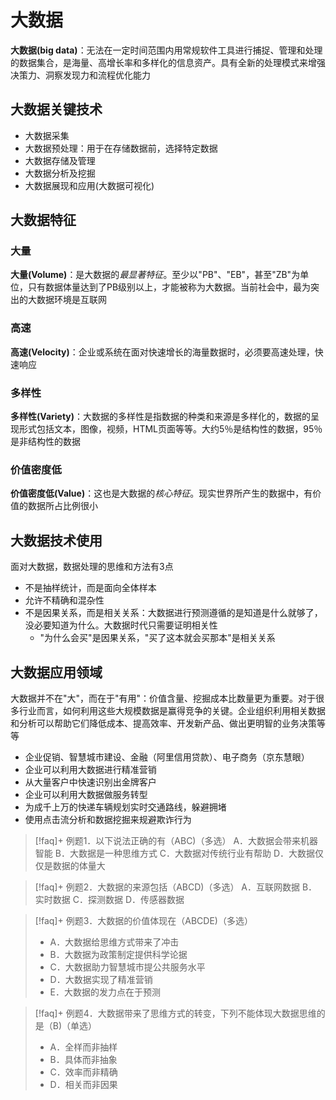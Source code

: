 # 大数据

**大数据(big data)**：无法在一定时间范围内用常规软件工具进行捕捉、管理和处理的数据集合，是海量、高增长率和多样化的信息资产。具有全新的处理模式来增强决策力、洞察发现力和流程优化能力


## 大数据关键技术

- 大数据采集
- 大数据预处理：用于在存储数据前，选择特定数据
- 大数据存储及管理
- 大数据分析及挖掘
- 大数据展现和应用(大数据可视化)

## 大数据特征

### 大量

**大量(Volume)**：是大数据的*最显著特征*。至少以"PB"、"EB"，甚至"ZB"为单位，只有数据体量达到了PB级别以上，才能被称为大数据。当前社会中，最为突出的大数据环境是互联网

### 高速

**高速(Velocity)**：企业或系统在面对快速增长的海量数据时，必须要高速处理，快速响应

### 多样性

**多样性(Variety)**：大数据的多样性是指数据的种类和来源是多样化的，数据的呈现形式包括文本，图像，视频，HTML页面等等。大约5％是结构性的数据，95％是非结构性的数据

### 价值密度低

**价值密度低(Value)**：这也是大数据的*核心特征*。现实世界所产生的数据中，有价值的数据所占比例很小


## 大数据技术使用
面对大数据，数据处理的思维和方法有3点

- 不是抽样统计，而是面向全体样本
- 允许不精确和混杂性
- 不是因果关系，而是相关关系：大数据进行预测遵循的是知道是什么就够了，没必要知道为什么。大数据时代只需要证明相关性
	- "为什么会买"是因果关系，"买了这本就会买那本"是相关关系


## 大数据应用领域

大数据并不在"大"，而在于"有用"：价值含量、挖掘成本比数量更为重要。对于很多行业而言，如何利用这些大规模数据是赢得竞争的关键。企业组织利用相关数据和分析可以帮助它们降低成本、提高效率、开发新产品、做出更明智的业务决策等等

- 企业促销、智慧城市建设、金融（阿里信用贷款）、电子商务（京东慧眼）
- 企业可以利用大数据进行精准营销
- 从大量客户中快速识别出金牌客户
- 企业可以利用大数据做服务转型
- 为成千上万的快递车辆规划实时交通路线，躲避拥堵
- 使用点击流分析和数据挖掘来规避欺诈行为

>[!faq]+ 例题1．以下说法正确的有（ABC)（多选）
A．大数据会带来机器智能 B．大数据是一种思维方式
C．大数据对传统行业有帮助 D．大数据仅仅是数据的体量大

>[!faq]+ 例题2．大数据的来源包括（ABCD)（多选）
A．互联网数据 B．实时数据 C．探测数据 D．传感器数据

>[!faq]+ 例题3．大数据的价值体现在（ABCDE)（多选）
> - A．大数据给思维方式带来了冲击
> - B．大数据为政策制定提供科学论据
> - C．大数据助力智慧城市提公共服务水平
> - D．大数据实现了精准营销
> - E．大数据的发力点在于预测

>[!faq]+ 例题4．大数据带来了思维方式的转变，下列不能体现大数据思维的是（B)（单选）
> - A．全样而非抽样
> - B．具体而非抽象
> - C．效率而非精确
> - D．相关而非因果

